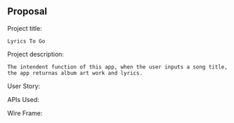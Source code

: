 ## Proposal

 Project title: 

    Lyrics To Go

 Project description: 

    The intendent function of this app, when the user inputs a song title, the app returnas album art work and lyrics. 

 User Story:


 APIs Used:


 Wire Frame:



